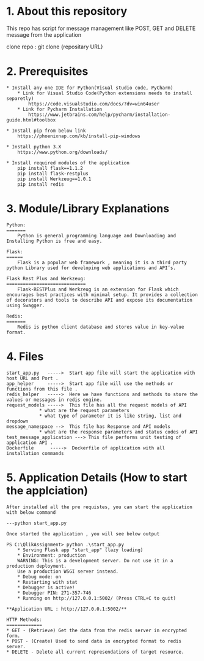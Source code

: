 # 1. About this repository

This repo has script for message management like POST, GET and DELETE message from the application

clone repo : git clone {repositary URL}

# 2. Prerequisites

	* Install any one IDE for Python(Visual studio code, PyCharm)
		* Link for Visual Studio Code(Python extensions needs to install separetly)
	  		https://code.visualstudio.com/docs/?dv=win64user
		* Link for Pycharm Installation
			https://www.jetbrains.com/help/pycharm/installation-guide.html#toolbox

	* Install pip from below link
	  	https://phoenixnap.com/kb/install-pip-windows

	* Install python 3.X
	  	https://www.python.org/downloads/

	* Install required modules of the application
		pip install flask==1.1.2
		pip install flask-restplus
		pip install Werkzeug==1.0.1
		pip install redis

# 3. Module/Library Explanations

	Python:
	=======
		Python is general programming language and Downloading and Installing Python is free and easy.

	Flask:
	======
		Flask is a popular web framework , meaning it is a third party python Library used for developing web applications and API’s.
	
	Flask Rest Plus and Werkzeug:
	=============================
		Flask-RESTPlus and Werkzeug is an extension for Flask which encourages best practices with minimal setup. It provides a collection of decorators and tools to describe API and expose its documentation using Swagger. 
	
	Redis:
	=======
		Redis is python client database and stores value in key-value format.

# 4. Files

	start_app.py   ----->  Start app file will start the application with host URL and Port .
	app_helper     ----->  Start app file will use the methods or functions from this file .
	redis_helper   ----->  Here we have functions and methods to store the values or messages in redis engine.
	request_models ----->  This file has all the request models of API 
				* what are the request parameters 
				* what type of parameter it is like string, list and dropdown
	message_namespace -->  This file has Response and API models
				* what are the response parameters and status codes of API
	test_message_application ---> This file performs unit testing of application API .
	Dockerfile 		----->  Dockerfile of application with all installation commands


# 5. Application Details (How to start the applciation)

	After installed all the pre requistes, you can start the application with below command

	---python start_app.py

	Once started the application , you will see below output

	PS C:\QlikAssignment> python .\start_app.py
		* Serving Flask app "start_app" (lazy loading)
		* Environment: production
		WARNING: This is a development server. Do not use it in a production deployment.
		Use a production WSGI server instead.
		* Debug mode: on
		* Restarting with stat
		* Debugger is active!
		* Debugger PIN: 271-357-746
		* Running on http://127.0.0.1:5002/ (Press CTRL+C to quit)
	
	**Application URL : http://127.0.0.1:5002/**

	HTTP Methods:
	=============
	* GET - (Retrieve) Get the data from the redis server in encrypted form.
	* POST - (Create) Used to send data in encrypted format to redis server.
	* DELETE - Delete all current represendations of target resource.
